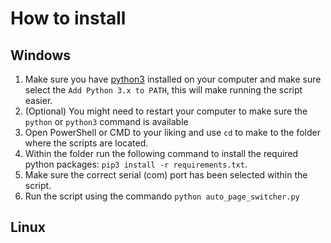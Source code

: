 # How to install
## Windows
1. Make sure you have [python3](https://www.python.org/downloads/) installed on your computer and make sure select the `Add Python 3.x to PATH`, this will make running the script easier.
2. (Optional) You might need to restart your computer to make sure the `python` or `python3` command is available 
3. Open PowerShell or CMD to your liking and use `cd` to make to the folder where the scripts are located.
4. Within the folder run the following command to install the required python packages: `pip3 install -r requirements.txt`.
5. Make sure the correct serial (com) port has been selected within the script.
6. Run the script using the commando `python auto_page_switcher.py`

## Linux
